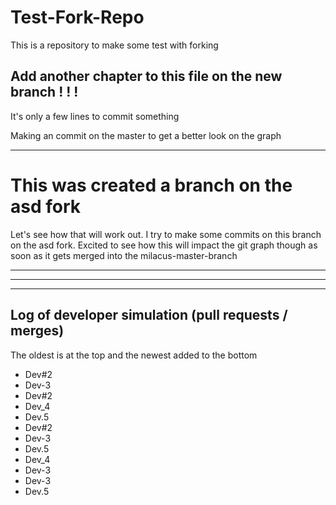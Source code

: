 # Test-Fork-Repo
This is a repository to make some test with forking


## Add another chapter to this file on the new branch ! ! !

It's only a few lines to commit something 

Making an commit on the master to get a better look on the graph

------

# This was created a branch on the asd fork

Let's see how that will work out.
I try to make some commits on this branch on the asd fork. Excited to see how this will impact the git graph though as soon as it gets merged into the milacus-master-branch


---
---
---

## Log of developer simulation (pull requests / merges)

The oldest is at the top and the newest added to the bottom

- Dev#2
- Dev-3
- Dev#2
- Dev_4
- Dev.5
- Dev#2
- Dev-3
- Dev.5
- Dev_4
- Dev-3
- Dev-3
- Dev.5



